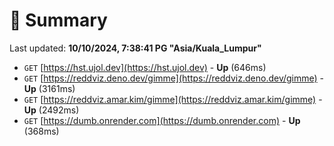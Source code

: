 # 📖 Summary
Last updated: **10/10/2024, 7:38:41 PG "Asia/Kuala_Lumpur"**

- `GET` [https://hst.ujol.dev](https://hst.ujol.dev) - **Up** (646ms)
- `GET` [https://reddviz.deno.dev/gimme](https://reddviz.deno.dev/gimme) - **Up** (3161ms)
- `GET` [https://reddviz.amar.kim/gimme](https://reddviz.amar.kim/gimme) - **Up** (2492ms)
- `GET` [https://dumb.onrender.com](https://dumb.onrender.com) - **Up** (368ms)
